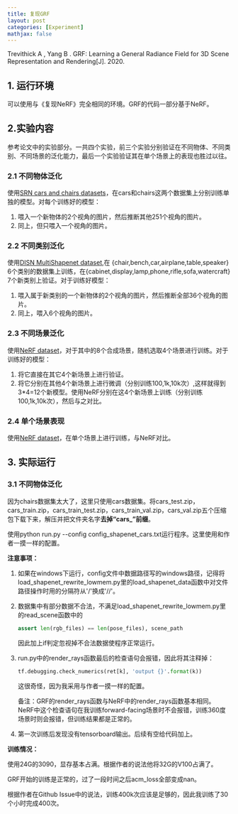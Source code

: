 ```yaml
---
title: 复现GRF
layout: post
categories: [Experiment]
mathjax: false
---
```


Trevithick A ,  Yang B . GRF: Learning a General Radiance Field for 3D Scene Representation and Rendering[J].  2020.

<!-- more -->



## 1. 运行环境

可以使用与《复现NeRF》完全相同的环境。GRF的代码一部分基于NeRF。

## 2.实验内容

参考论文中的实验部分。一共四个实验，前三个实验分别验证在不同物体、不同类别、不同场景的泛化能力，最后一个实验验证其在单个场景上的表现也胜过以往。

### 2.1 不同物体泛化

使用[SRN cars and chairs datasets](https://drive.google.com/drive/folders/1OkYgeRcIcLOFu1ft5mRODWNQaPJ0ps90)，在cars和chairs这两个数据集上分别训练单独的模型。对每个训练好的模型：

1. 喂入一个新物体的2个视角的图片，然后推断其他251个视角的图片。
2. 同上，但只喂入一个视角的图片。

### 2.2 不同类别泛化

使用[DISN MultiShapenet dataset](https://github.com/Xharlie/ShapenetRender_more_variation),在 {chair,bench,car,airplane,table,speaker} 6个类别的数据集上训练，在{cabinet,display,lamp,phone,rifle,sofa,watercraft} 7个新类别上验证。对于训练好模型：

1. 喂入属于新类别的一个新物体的2个视角的图片，然后推断全部36个视角的图片。
2. 同上，喂入6个视角的图片。

### 2.3 不同场景泛化

使用[NeRF dataset](https://drive.google.com/drive/folders/128yBriW1IG_3NJ5Rp7APSTZsJqdJdfc1)，对于其中的8个合成场景，随机选取4个场景进行训练。对于训练好的模型：

1. 将它直接在其它4个新场景上进行验证。
2. 将它分别在其他4个新场景上进行微调（分别训练100,1k,10k次）,这样就得到3\*4=12个新模型。使用NeRF分别在这4个新场景上训练（分别训练100,1k,10k次），然后与之对比。

### 2.4 单个场景表现

使用[NeRF dataset](https://drive.google.com/drive/folders/128yBriW1IG_3NJ5Rp7APSTZsJqdJdfc1)，在单个场景上进行训练，与NeRF对比。

## 3. 实际运行

### 3.1 不同物体泛化

因为chairs数据集太大了，这里只使用cars数据集。将cars_test.zip，cars_train.zip，cars_train_test.zip，cars_train_val.zip，cars_val.zip五个压缩包下载下来，解压并把文件夹名字**去掉“cars_”前缀**。

使用python run.py --config  config_shapenet_cars.txt运行程序。这里使用和作者一摸一样的配置。

**注意事项：**

1. 如果在windows下运行，config文件中数据路径写的windows路径，记得将load_shapenet_rewrite_lowmem.py里的load_shapenet_data函数中对文件路径操作时用的分隔符从'/'换成'//'。

2. 数据集中有部分数据不合法，不满足load_shapenet_rewrite_lowmem.py里的read_scene函数中的

   ```python
   assert len(rgb_files) == len(pose_files), scene_path
   ```

   因此加上if判定忽视掉不合法数据使程序正常运行。

3. run.py中的render_rays函数最后的检查语句会报错，因此将其注释掉：

   ```python
   tf.debugging.check_numerics(ret[k], 'output {}'.format(k))
   ```

   这很奇怪，因为我采用与作者一摸一样的配置。

   备注：GRF的render_rays函数与NeRF中的render_rays函数基本相同。NeRF中这个检查语句在我训练forward-facing场景时不会报错，训练360度场景时则会报错，但训练结果都是正常的。

4. 第一次训练后发现没有tensorboard输出。后续有空给代码加上。

**训练情况：**

使用24G的3090，显存基本占满。根据作者的说法他将32G的V100占满了。

GRF开始的训练是正常的，过了一段时间之后acm_loss全部变成nan。

根据作者在Github Issue中的说法，训练400k次应该是足够的，因此我训练了30个小时完成400次。

